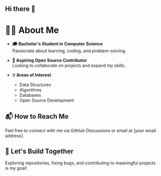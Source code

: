 ## Hi there 👋

# 👨‍🎓 About Me

- **🎓 Bachelor's Student in Computer Science**  
  Passionate about learning, coding, and problem-solving.  

- **🌟 Aspiring Open Source Contributor**  
  Looking to collaborate on projects and expand my skills.  

- **💡 Areas of Interest**  
  - Data Structures  
  - Algorithms  
  - Databases  
  - Open Source Development  

## 📬 How to Reach Me  
Feel free to connect with me via GitHub Discussions or email at [your email address].  

## 🔗 Let's Build Together  
Exploring repositories, fixing bugs, and contributing to meaningful projects is my goal!
